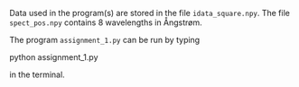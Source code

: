 Data used in the program(s) are stored in the file `idata_square.npy`. The file
`spect_pos.npy` contains 8 wavelengths in Ångstrøm.

The program `assignment_1.py` can be run by typing

python assignment_1.py

in the terminal. 

